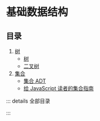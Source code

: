 # 基础数据结构

## 目录

1. [树](./tree/)
    - [树](./tree/tree.md)
    - [二叉树](./tree/binary-tree.md)
2. [集合](./set/)
    - [集合 ADT](./set/set-adt.md)
    - [给 JavaScript 读者的集合指南](./set/js.md)

::: details 全部目录

<AutoCatalog />

:::

